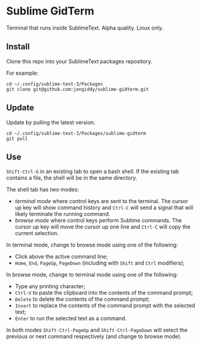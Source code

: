 # Sublime GidTerm

Terminal that runs inside SublimeText. Alpha quality. Linux only.

## Install

Clone this repo into your SublimeText packages repository.

For example:
```
cd ~/.config/sublime-text-3/Packages
git clone git@github.com:jongiddy/sublime-gidterm.git
```

## Update

Update by pulling the latest version.

```
cd ~/.config/sublime-text-3/Packages/sublime-gidterm
git pull
```

## Use

`Shift-Ctrl-G` in an existing tab to open a bash shell.
If the existing tab contains a file, the shell will be in the same directory.

The shell tab has two modes:

- *terminal mode* where control keys are sent to the terminal. The cursor up key will show command history and `Ctrl-C` will send a signal that will likely terminate the running command.
- *browse mode* where control keys perform Sublime commands. The cursor up key will move the cursor up one line and `Ctrl-C` will copy the current selection.

In terminal mode, change to browse mode using one of the following:

- Click above the active command line; 
- `Home`, `End`, `PageUp`, `PageDown` (including with `Shift` and `Ctrl` modifiers);

In browse mode, change to terminal mode using one of the following:

- Type any printing character;
- `Ctrl-V` to paste the clipboard into the contents of the command prompt;
- `Delete` to delete the contents of the command prompt;
- `Insert` to replace the contents of the command prompt with the selected text;
- `Enter` to run the selected text as a command.

In both modes `Shift-Ctrl-PageUp` and `Shift-Ctrl-PageDown` will select the previous or next command respectively (and change to browse mode).
